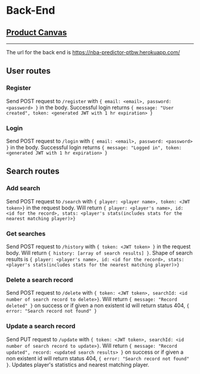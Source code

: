 # Back-End

## [Product Canvas](https://docs.google.com/document/d/1z3BFj_7hLsaiud0UPYfc6-ig1RH5ubZBf_IOrjp3jy0/edit)

---

The url for the back end is <https://nba-predictor-ptbw.herokuapp.com/>

## User routes

### **Register**

Send POST request to `/register` with `{ email: <email>, password: <password> }` in the body.
Successful login returns `{ message: "User created", token: <generated JWT with 1 hr expiration> }`

### **Login**

Send POST request to `/login` with `{ email: <email>, password: <password> }` in the body.
Successful login returns `{ message: "Logged in", token: <generated JWT with 1 hr expiration> }`

## Search routes

### **Add search**

Send POST request to `/search` with `{ player: <player name>, token: <JWT token>}` in the request body. Will return `{ player: <player's name>, id: <id for the record>, stats: <player's stats(includes stats for the nearest matching player)>}`

### **Get searches**

Send POST request to `/history` with `{ token: <JWT token> }` in the request body.
Will return `{ history: [array of search results] }`. Shape of search results is `{ player: <player's name>, id: <id for the record>, stats: <player's stats(includes stats for the nearest matching player)>}`

### **Delete a search record**

Send POST request to `/delete` with `{ token: <JWT token>, searchId: <id number of search record to delete>}`.
Will return `{ message: "Record deleted" }` on success or if given a non existent id will return status 404, `{ error: "Search record not found" }`

### **Update a search record**

Send PUT request to `/update` with `{ token: <JWT token>, searchId: <id number of search record to update>}`.
Will return `{ message: "Record updated", record: <updated search results> }` on success or if given a non existent id will return status 404, `{ error: "Search record not found" }`. Updates player's statistics and nearest matching player.
